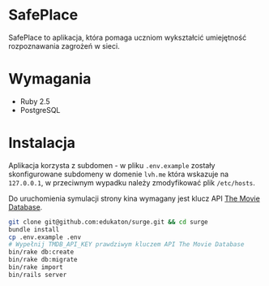 # SafePlace

SafePlace to aplikacja, która pomaga uczniom wykształcić umiejętność rozpoznawania zagrożeń w sieci.

# Wymagania

* Ruby 2.5
* PostgreSQL

# Instalacja

Aplikacja korzysta z subdomen - w pliku `.env.example` zostały skonfigurowane subdomeny w domenie `lvh.me` która wskazuje na `127.0.0.1`, w przeciwnym wypadku należy zmodyfikować plik `/etc/hosts`.

Do uruchomienia symulacji strony kina wymagany jest klucz API [The Movie Database](https://www.themoviedb.org/documentation/api).

```bash
git clone git@github.com:edukaton/surge.git && cd surge
bundle install
cp .env.example .env
# Wypełnij TMDB_API_KEY prawdziwym kluczem API The Movie Database
bin/rake db:create
bin/rake db:migrate
bin/rake import
bin/rails server
```
